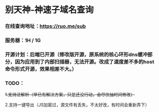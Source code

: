 # 别天神-神速子域名查询

### 在线查询地址：https://ruo.me/sub

### 服务器：1H / 1G

### 开源计划：后端已开源（修改版开源，原系统的核心环形dns缓冲部分，因为应用到了内部扫描器，无法开源。改成了速度差不多的host命令形式开源，效果相差不大。）

### TODO：

~~1.支持泛解析（早已有解决方案，只是还没行动，会尽快抽时间修改）~~

2.支持一键导出（JS加密过，源文件有丢失，不太好改，有时间会重新弄下）
